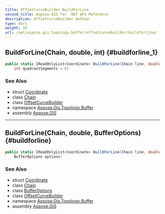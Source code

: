 ```yaml
---
title: OffsetCurveBuilder.BuildForLine
second_title: Aspose.GIS for .NET API Reference
description: OffsetCurveBuilder method. 
type: docs
weight: 10
url: /net/aspose.gis.topology.buffer/offsetcurvebuilder/buildforline/
---
```

## BuildForLine(Chain, double, int) {#buildforline_1}

```csharp
public static IReadOnlyList<Coordinate> BuildForLine(Chain line, double distance, 
    int quadrantSegments = 8)
```

### See Also

* struct [Coordinate](../../../aspose.gis.common/coordinate/)
* class [Chain](../../../aspose.gis.topology/chain/)
* class [OffsetCurveBuilder](../)
* namespace [Aspose.Gis.Topology.Buffer](../../offsetcurvebuilder/)
* assembly [Aspose.GIS](../../../)

---

## BuildForLine(Chain, double, BufferOptions) {#buildforline}

```csharp
public static IReadOnlyList<Coordinate> BuildForLine(Chain line, double distance, 
    BufferOptions options)
```

### See Also

* struct [Coordinate](../../../aspose.gis.common/coordinate/)
* class [Chain](../../../aspose.gis.topology/chain/)
* class [BufferOptions](../../bufferoptions/)
* class [OffsetCurveBuilder](../)
* namespace [Aspose.Gis.Topology.Buffer](../../offsetcurvebuilder/)
* assembly [Aspose.GIS](../../../)


